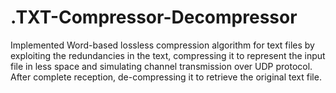 # .TXT-Compressor-Decompressor
Implemented Word-based lossless compression algorithm for text files by exploiting the redundancies in the text, compressing  it to represent the input file in less space and simulating channel transmission over UDP protocol. After complete reception, de-compressing it to retrieve the original text file.
